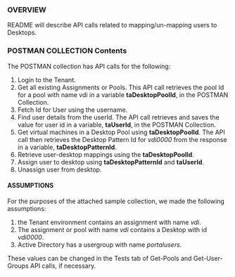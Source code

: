 ### OVERVIEW

README will describe API calls related to mapping/un-mapping users to Desktops. 


### POSTMAN COLLECTION Contents

The POSTMAN collection has API calls for the following:

1. Login to the Tenant. 
2. Get all existing Assignments or Pools. This API call retrieves the pool Id for a pool with name vdi in a variable **taDesktopPoolId**, in the POSTMAN Collection.
3. Fetch Id for User using the username.
4. Find user details from the userId. The API call retrieves and saves the value for user id in a variable, **taUserId**, in the POSTMAN Collection.
5. Get virtual machines in a Desktop Pool using **taDesktopPoolId**. The API call then retrieves the Desktop Pattern Id for *vdi0000* from the response in a variable, **taDesktopPatternId**.
6. Retrieve user-desktop mappings using the **taDesktopPoolId**.
7. Assign user to desktop using **taDesktopPatternId** and **taUserId**.
8. Unassign user from desktop.


#### ASSUMPTIONS
For the purposes of the attached sample collection, we made the following assumptions: 

1. the Tenant environment contains an assignment with name *vdi*.
2. The assignment or pool with name *vdi* contains a Desktop with id *vdi0000*.
2. Active Directory has a usergroup with name *portalusers*. 

These values can be changed in the Tests tab of Get-Pools and Get-User-Groups API calls, if necessary.
